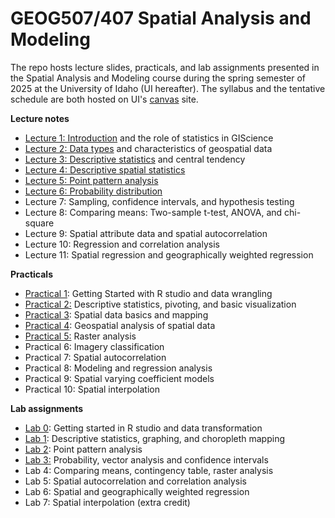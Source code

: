 # GEOG507/407 Spatial Analysis and Modeling

The repo hosts lecture slides, practicals, and lab assignments presented in the Spatial Analysis and Modeling course during the spring semester of 2025 at the University of Idaho (UI hereafter). The syllabus and the tentative schedule are both hosted on UI's [canvas](https://canvas.uidaho.edu/) site.

**Lecture notes**

-   [Lecture 1: Introduction](Lectures/Lecture1_Introduction.html) and the role of statistics in GIScience
-   [Lecture 2: Data types](Lectures/Lecture2_DataTypes_Characteristics.html) and characteristics of geospatial data
-   [Lecture 3: Descriptive statistics](Lectures/Lecture3_CentralTendencyDescriptiveStats.html) and central tendency
-   [Lecture 4: Descriptive spatial statistics](Lectures/Lecture4_DescriptiveSpatialStatistics.html)
-   [Lecture 5: Point pattern analysis](Lectures/Lecture5_PointPatternAnalysis.html)
-   [Lecture 6: Probability distribution](Lectures/Lecture6_ProbabilityDistribution.html)
-   Lecture 7: Sampling, confidence intervals, and hypothesis testing
-   Lecture 8: Comparing means: Two-sample t-test, ANOVA, and chi-square
-   Lecture 9: Spatial attribute data and spatial autocorrelation
-   Lecture 10: Regression and correlation analysis
-   Lecture 11: Spatial regression and geographically weighted regression

**Practicals**

-   [Practical 1](Practicals/1_Practical.html): Getting Started with R studio and data wrangling
-   [Practical 2:](Practicals/2_Practical.html) Descriptive statistics, pivoting, and basic visualization
-   [Practical 3](Practicals/3_Practical.html): Spatial data basics and mapping
-   [Practical 4](Practicals/4_Practical.html): Geospatial analysis of spatial data
-   [Practical 5:](Practicals/5_Practical_RasterAnalysis.html) Raster analysis
-   Practical 6: Imagery classification
-   Practical 7: Spatial autocorrelation
-   Practical 8: Modeling and regression analysis
-   Practical 9: Spatial varying coefficient models
-   Practical 10: Spatial interpolation

**Lab assignments**

-   [Lab 0](Labs/Lab0_template.html): Getting started in R studio and data transformation
-   [Lab 1](Labs/Lab1_template.html): Descriptive statistics, graphing, and choropleth mapping
-   [Lab 2](Labs/Lab2_template.html): Point pattern analysis
-   [Lab 3:](Labs/Lab3_template.html) Probability, vector analysis and confidence intervals
-   Lab 4: Comparing means, contingency table, raster analysis
-   Lab 5: Spatial autocorrelation and correlation analysis
-   Lab 6: Spatial and geographically weighted regression
-   Lab 7: Spatial interpolation (extra credit)
